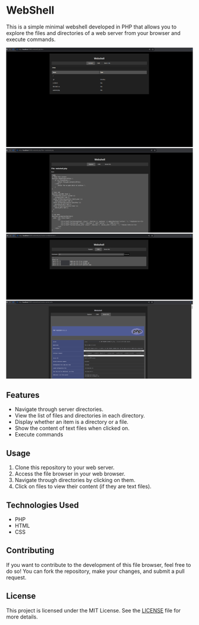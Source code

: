 # WebShell

This is a simple minimal webshell developed in PHP that allows you to explore the files and directories of a web server from your browser and execute commands.

![Explorer](./images/webshell-explorer.png)
![File Open](./images/webshell-open-file.png)
![CMD](./images/webshell-cmd.png)
![Server Info](./images/webshell-phpinfo.png)

## Features

- Navigate through server directories.
- View the list of files and directories in each directory.
- Display whether an item is a directory or a file.
- Show the content of text files when clicked on.
- Execute commands

## Usage

1. Clone this repository to your web server.
2. Access the file browser in your web browser.
3. Navigate through directories by clicking on them.
4. Click on files to view their content (if they are text files).

## Technologies Used

- PHP
- HTML
- CSS

## Contributing

If you want to contribute to the development of this file browser, feel free to do so! You can fork the repository, make your changes, and submit a pull request.

## License

This project is licensed under the MIT License. See the [LICENSE](LICENSE) file for more details.
